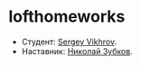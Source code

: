 # lofthomeworks

* Студент: [Sergey Vikhrov](https://loftschool.com/dashboard/profile).
* Наставник: [Николай Зубков](https://t.me/chitamisir).
